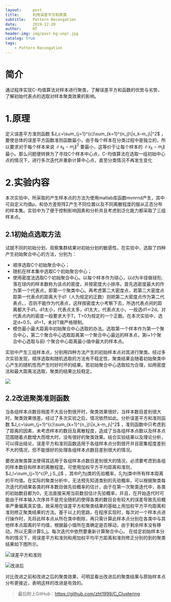 ```yaml
---
layout:     post
title:      利用误差平方和聚类
subtitle:   Pattern Recongation
date:       2019-12-20
author:     HT
header-img: img/post-bg-unpr.jpg
catalog: true
tags:
    - Pattern Recongation
---
```


# 简介

通过程序实现C-均值算法对样本进行聚类，了解误差平方和函数的优势与劣势，了解初始代表点的选取对样本聚类效果的影响。

# 1.原理

定义误差平方准则函数
$J_c=\sum_{j=1}^{c}\sum_{k=1}^{n_j}\|x_k-m_j\|^2$ 
，要使总体的误差平方函数准则函数最小，由于每个样本在分类过程中是独立的，所以要求对于每个样本来说
$\|x_k-m_j\|^2$
要最小，这等价于让每个样本的
$\|x_k-m_j\|$
最小。那么问题便转换为了寻找C个样本中心点，C-均值算法在选取一组初始中心点的情况下，进行多次迭代并重新计算中心点，直至分类情况不再发生变化

# 2.实验内容

本次实验中，所采取的产生样本点的方法为使用matlab库函数mvnrnd产生，其中可自定义均值μ，和协方差矩阵Σ产生不同位置以及不同离散程度的服从正态分布的样本集。实验中为了便于控制影响因素和分析并且考虑到泛化能力都采取了三组样本点。

## 2.1初始点选取方法

试就不同的初始分划，观察集群结果对初始分划的敏感性。在实验中，选取了四种产生初始聚合中心的方法，分别为：
- 顺序选取C个初始聚合中心；
- 随机在样本集中选取C个初始聚合中心；
- 使用密度法选取C个初始聚合中心。以每个样本作为球心，以d为半径做球形;落在球内的样本数称为该点的密度，并按密度大小排序。首先选密度最大的作为第一个代表点，即第一个聚类中心。再考虑第二大密度点，若第二大密度点距第一代表点的距离大于d1（人为规定的正数）则把第二大密度点作为第二代表点，，否则不能作为代表点，这样按密度大小考察下去，所选代表点间的距离都大于d1。d1太小，代表点太多，d1太大，代表点太小，一般选d1＝2d。对代表点内的密度一般要求大于T。T>0为规定的一个正数。在本次实验中，选定d=0.5，d1=1，未对T做严格限制。
- 模仿最小最大距离中初始聚合中心选取的办法。选取第一个样本作为第一个聚合中心，第二个聚合中心选取距离第一个聚合中心最远的样本点，第i+1个聚合中心选取与前i 个聚合中心距离最小值中最大的样本点。

实验中产生三组样本点，分别用四种方法产生的初始样本点对其进行聚类。经过多次实验发现，顺序选取和随机选取的方法有不稳定性，聚类结果会随着初始聚类中心产生的随机性而产生时好时坏的结果。若初始聚合中心选取较为合理，如用密度法和最大距离法选取，聚类的结果比较稳定。

![](../../../../img/2019-12-10/PR_1.jpg)

##  2.2改进聚类准则函数

当各组样本点数目相差不大且分割很开时，聚类效果很好，当样本数目差别很大时，聚类效果很差。经过了多次实验之后，情况依然如此。分析误差平方和准则函数
$J_c=\sum_{j=1}^{c}\sum_{k=1}^{n_j}\|x_k-m_j\|^2$ 
 ，准则函数中只考虑到了距离的因素，未考虑样本的数目及离散程度，造成了当各组样本点数以及样本点范围随着点数增大而增大时，没有很好的聚类效果。结合实验结果以及理论分析，可以得出结论，误差平方和准则函数适用于各组样本点分割很开并且密集程度差别不大的情况，但不能很好的处理各组样本点数目差别很大的情况。

要改进聚类算法使得其适用于各组样本点数目差别很大的情况，必须要考虑到各组的样本数目和样本的离散程度。可使用加权平方平均距离和准则，
$J_l=\sum_{j=1}^c[P_j∙S_j]$
，其中$P_j$为j类的先验概率，$S_j$为j类中所有样本距离的平均值。在实际的聚类分析中，无法预先知道类别的先验概率，可以根据聚类每次迭代的结果各类的样本数目做先验概率的估计，由于在第一次聚类迭代中，各类的初始数目都为0，无法直接采用当前数目估计先验概率，并且，在开始迭代时可能由于样本输入次序并不是完全随机的使得各类的数目会有较大的误差导致先验概率严重偏离真实值，故采用在误差平方和聚类结果的基础上用加权平方平均距离和准则修正聚类结果的方法。基于以上的思路，在程序实现时，每次对一个样本点进行操作时，先将此样本点从所在类中剔除，再只需计算此样本点分别在各类中与其他样本点距离的平均值，根据最小值所在类确定是否移动，由于剩余样本没有移动，所以无需计算S_j。每次迭代中依然要重新计算聚合中心。
在给定初始样本分布的情况下，用误差平方和准则和用加权平均平方距离和准则修正分别的到的聚类结果如下图所示。

![误差平方和准则](../../../../img/2019-12-10/PR_2.jpg)

![改进后](../../../../img/2019-12-10/PR_3.jpg)

对比改进之前和改进之后的聚类效果，可明显看出改进后的聚类结果与原始样本点分布更接近，表明这样的改进是有效的。


>最后附上GitHub：<https://github.com/zht1999/C_Clustering>
